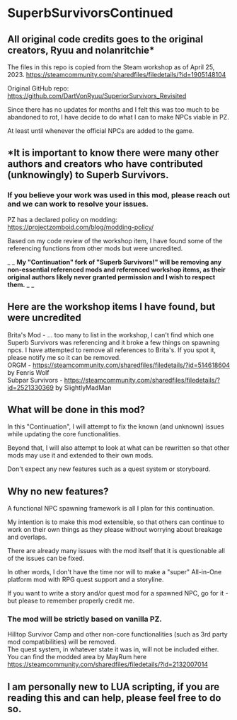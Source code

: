 # SuperbSurvivorsContinued

## All original code credits goes to the original creators, Ryuu and nolanritchie*
The files in this repo is copied from the Steam workshop as of April 25, 2023.
https://steamcommunity.com/sharedfiles/filedetails/?id=1905148104

Original GitHub repo: https://github.com/DartVonRyuu/SuperiorSurvivors_Revisited

Since there has no updates for months and I felt this was too much to be abandoned to rot, I have decide to do what I can to make NPCs viable in PZ.

At least until whenever the official NPCs are added to the game.

## *It is important to know there were many other authors and creators who have contributed (unknowingly) to Superb Survivors.
### If you believe your work was used in this mod, please reach out and we can work to resolve your issues.
PZ has a declared policy on modding: https://projectzomboid.com/blog/modding-policy/

Based on my code review of the workshop item, I have found some of the referencing functions from other mods but were uncredited.  

_ _ __My "Continuation" fork of "Superb Survivors!" will be removing any non-essential referenced mods and referenced workshop items, as their original authors likely never granted permission and I wish to respect them.__  _ _

## Here are the workshop items I have found, but were uncredited
Brita's Mod - ... too many to list in the workshop, I can't find which one Superb Survivors was referencing and it broke a few things on spawning npcs.
   I have attempted to remove all references to Brita's. If you spot it, please notify me so it can be removed.  
ORGM - https://steamcommunity.com/sharedfiles/filedetails/?id=514618604 by Fenris Wolf  
Subpar Survivors - https://steamcommunity.com/sharedfiles/filedetails/?id=2521330369 by SlightlyMadMan

## What will be done in this mod?
In this "Continuation", I will attempt to fix the known (and unknown) issues while updating the core functionalities.  

Beyond that, I will also attempt to look at what can be rewritten so that other mods may use it and extended to their own mods.  

Don't expect any new features such as a quest system or storyboard.  

## Why no new features?
A functional NPC spawning framework is all I plan for this continuation.

My intention is to make this mod extensible, so that others can continue to work on their own things as they please without worrying about breakage and overlaps.  

There are already many issues with the mod itself that it is questionable all of the issues can be fixed.

In other words, I don't have the time nor will to make a "super" All-in-One platform mod with RPG quest support and a storyline.

If you want to write a story and/or quest mod for a spawned NPC, go for it - but please to remember properly credit me.

### The mod will be strictly based on vanilla PZ.
Hilltop Survivor Camp and other non-core functionalities (such as 3rd party mod compatibilities) will be removed.  
The quest system, in whatever state it was in, will not be included either.  
You can find the modded area by MayRum here https://steamcommunity.com/sharedfiles/filedetails/?id=2132007014

## I am personally new to LUA scripting, if you are reading this and can help, please feel free to do so.
